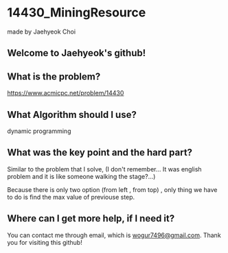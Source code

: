 # 14430_MiningResource

made by Jaehyeok Choi

## Welcome to Jaehyeok's github!

## What is the problem?

https://www.acmicpc.net/problem/14430

## What Algorithm should I use?

dynamic programming

## What was the key point and the hard part?

Similar to the problem that I solve, (I don't remember... It was english problem and it is like someone walking the stage?...)

Because there is only two option (from left , from top) , only thing we have to do is find the max value of previouse step.

## Where can I get more help, if I need it?

You can contact me through email, which is wogur7496@gmail.com.
Thank you for visiting this github!
